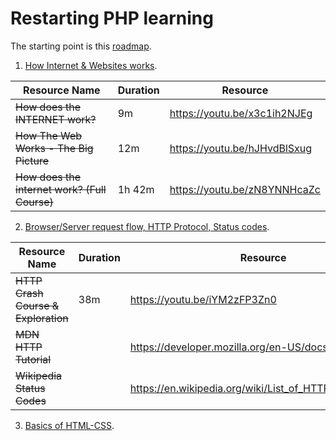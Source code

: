 # Restarting PHP learning 

The starting point is this [roadmap](https://github.com/thecodeholic/php-developer-roadmap).

1. [How Internet & Websites works](https://github.com/StPluto/php-learning/blob/main/1.%20How%20Internet%20%26%20Websites%20works.md). 

   
| Resource Name                             |Duration| Resource                                                |
|-------------------------------------------|--------|---------------------------------------------------------|
| ~~How does the INTERNET work?~~           | 9m     | https://youtu.be/x3c1ih2NJEg                            |
| ~~How The Web Works - The Big Picture~~   | 12m    | https://youtu.be/hJHvdBlSxug                            |
| ~~How does the internet work? (Full Course)~~ | 1h 42m | https://youtu.be/zN8YNNHcaZc                            |


2. [Browser/Server request flow, HTTP Protocol, Status codes](https://github.com/StPluto/php-learning/blob/main/2.%20Browser-Server%20request%20flow%2C%20HTTP%20Protocol%2C%20Status%20codes.md).


| Resource Name                   |Duration| Resource                                                |
|---------------------------------|--------|---------------------------------------------------------|
| ~~HTTP Crash Course & Exploration~~ | 38m    | https://youtu.be/iYM2zFP3Zn0                            |
| ~~MDN HTTP Tutorial~~               |        | https://developer.mozilla.org/en-US/docs/Web/HTTP       |
| ~~Wikipedia Status Codes~~         |        | https://en.wikipedia.org/wiki/List_of_HTTP_status_codes |


3. [Basics of HTML-CSS](https://github.com/StPluto/php-learning/blob/main/3.%20Basics%20of%20HTML-CSS.md).